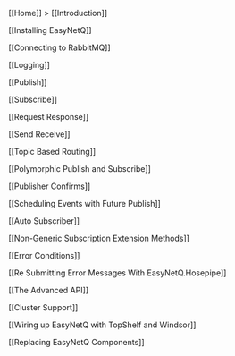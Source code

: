 [[Home]] > [[Introduction]]

[[Installing EasyNetQ]]

[[Connecting to RabbitMQ]]

[[Logging]]

[[Publish]]

[[Subscribe]]

[[Request Response]]

[[Send Receive]]

[[Topic Based Routing]]

[[Polymorphic Publish and Subscribe]]

[[Publisher Confirms]]

[[Scheduling Events with Future Publish]]

[[Auto Subscriber]]

[[Non-Generic Subscription Extension Methods]]

[[Error Conditions]]

[[Re Submitting Error Messages With EasyNetQ.Hosepipe]]

[[The Advanced API]]

[[Cluster Support]]

[[Wiring up EasyNetQ with TopShelf and Windsor]]

[[Replacing EasyNetQ Components]]